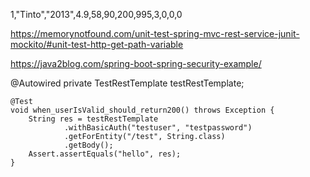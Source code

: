 1,"Tinto","2013",4.9,58,90,200,995,3,0,0,0

https://memorynotfound.com/unit-test-spring-mvc-rest-service-junit-mockito/#unit-test-http-get-path-variable


https://java2blog.com/spring-boot-spring-security-example/


 @Autowired
    private TestRestTemplate testRestTemplate;

    @Test
    void when_userIsValid_should_return200() throws Exception {
        String res = testRestTemplate
                .withBasicAuth("testuser", "testpassword")
                .getForEntity("/test", String.class)
                .getBody();
        Assert.assertEquals("hello", res);
    }
